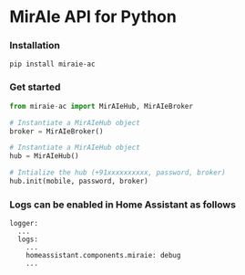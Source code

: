 # MirAIe API for Python

### Installation

```
pip install miraie-ac
```

### Get started

```Python
from miraie-ac import MirAIeHub, MirAIeBroker

# Instantiate a MirAIeHub object
broker = MirAIeBroker()

# Instantiate a MirAIeHub object
hub = MirAIeHub()

# Intialize the hub (+91xxxxxxxxxx, password, broker)
hub.init(mobile, password, broker)
```

### Logs can be enabled in Home Assistant as follows

```
logger:
  ...
  logs:
    ...
    homeassistant.components.miraie: debug
    ...
```
